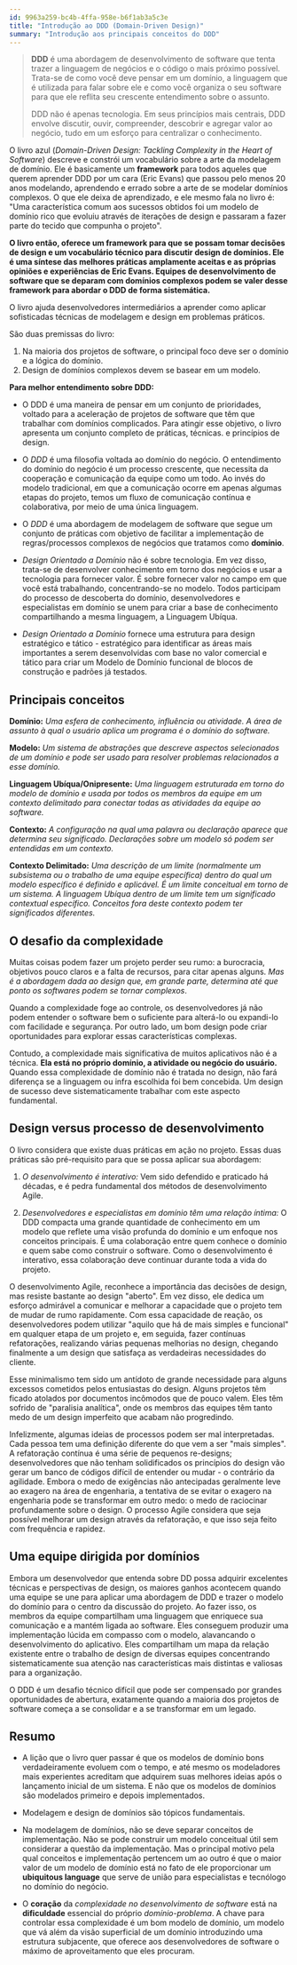 ```yaml
---
id: 9963a259-bc4b-4ffa-958e-b6f1ab3a5c3e
title: "Introdução ao DDD (Domain-Driven Design)"
summary: "Introdução aos principais conceitos do DDD"
---
```


> **DDD** é uma abordagem de desenvolvimento de software que tenta trazer a linguagem de negócios e o código o mais próximo possível. Trata-se de como você deve pensar em um domínio, a linguagem que é utilizada para falar sobre ele e como você organiza o seu software para que ele reflita seu crescente entendimento sobre o assunto.
>
> DDD não é apenas tecnologia. Em seus princípios mais centrais, DDD envolve discutir, ouvir, compreender, descobrir e agregar valor ao negócio, tudo em um esforço para centralizar o conhecimento.

O livro azul (*Domain-Driven Design: Tackling Complexity in the Heart of Software*) descreve e constrói um vocabulário sobre a arte da modelagem de domínio. Ele é basicamente um **framework** para todos aqueles que querem aprender DDD por um cara (Eric Evans) que passou pelo menos 20 anos modelando, aprendendo e errado sobre a arte de se modelar domínios complexos. O que ele deixa de aprendizado, e ele mesmo fala no livro é: "Uma característica comum aos sucessos obtidos foi um modelo de domínio rico que evoluiu através de iterações de design e passaram a fazer parte do tecido que compunha o projeto".

**O livro então, oferece um framework para que se possam tomar decisões de design e um vocabulário técnico para discutir design de domínios. Ele é uma síntese das melhores práticas amplamente aceitas e as próprias opiniões e experiências de Eric Evans. Equipes de desenvolvimento de software que se deparam com domínios complexos podem se valer desse framework para abordar o DDD de forma sistemática.**

O livro ajuda desenvolvedores intermediários a aprender como aplicar sofisticadas técnicas de modelagem e design em problemas práticos.

São duas premissas do livro:

1. Na maioria dos projetos de software, o principal foco deve ser o domínio e a lógica do domínio.
2. Design de domínios complexos devem se basear em um modelo.

**Para melhor entendimento sobre DDD:**

- O DDD é uma maneira de pensar em um conjunto de prioridades, voltado para a aceleração de projetos de software que têm que trabalhar com domínios complicados. Para atingir esse objetivo, o livro apresenta um conjunto completo de práticas, técnicas. e princípios de design.

- O *DDD* é uma filosofia voltada ao domínio do negócio. O entendimento do domínio do negócio é um processo crescente, que necessita da cooperação e comunicação da equipe como um todo. Ao invés do modelo tradicional, em que a comunicação ocorre em apenas algumas etapas do projeto, temos um fluxo de comunicação contínua e colaborativa, por meio de uma única linguagem.

- O *DDD* é uma abordagem de modelagem de software que segue um conjunto de práticas com objetivo de facilitar a implementação de regras/processos complexos de negócios que tratamos como **domínio**.

- *Design Orientado a Domínio* não é sobre tecnologia. Em vez disso, trata-se de desenvolver conhecimento em torno dos negócios e usar a tecnologia para fornecer valor. É sobre fornecer valor no campo em que você está trabalhando, concentrando-se no modelo. Todos participam do processo de descoberta do domínio, desenvolvedores e especialistas em domínio se unem para criar a base de conhecimento compartilhando a mesma linguagem, a Linguagem Ubíqua.

- *Design Orientado a Domínio* fornece uma estrutura para design estratégico e tático - estratégico para identificar as áreas mais importantes a serem desenvolvidas com base no valor comercial e tático para criar um Modelo de Domínio funcional de blocos de construção e padrões já testados.

## Principais conceitos

**Domínio:** *Uma esfera de conhecimento, influência ou atividade. A área de assunto à qual o usuário aplica um programa é o domínio do software.*

**Modelo:** *Um sistema de abstrações que descreve aspectos selecionados de um domínio e pode ser usado para resolver problemas relacionados a esse domínio.*

**Linguagem Ubíqua/Onipresente:** *Uma linguagem estruturada em torno do modelo de domínio e usada por todos os membros da equipe em um contexto delimitado para conectar todas as atividades da equipe ao software.*

**Contexto:** *A configuração na qual uma palavra ou declaração aparece que determina seu significado. Declarações sobre um modelo só podem ser entendidas em um contexto.*

**Contexto Delimitado:** *Uma descrição de um limite (normalmente um subsistema ou o trabalho de uma equipe específica) dentro do qual um modelo específico é definido e aplicável. É um limite conceitual em torno de um sistema. A linguagem Ubíqua dentro de um limite tem um significado contextual específico. Conceitos fora deste contexto podem ter significados diferentes.*

## O desafio da complexidade

Muitas coisas podem fazer um projeto perder seu rumo: a burocracia, objetivos pouco claros e a falta de recursos, para citar apenas alguns. *Mas é a abordagem dada ao design que, em grande parte, determina até que ponto os softwares podem se tornar complexos*.

Quando a complexidade foge ao controle, os desenvolvedores já não podem entender o software bem o suficiente para alterá-lo ou expandi-lo com facilidade e segurança. Por outro lado, um bom design pode criar oportunidades para explorar essas características complexas.

Contudo, a complexidade mais significativa de muitos aplicativos não é a técnica. **Ela está no próprio domínio, a atividade ou negócio do usuário.** Quando essa complexidade de domínio não é tratada no design, não fará diferença se a linguagem  ou infra escolhida foi bem concebida. Um design de sucesso deve sistematicamente trabalhar com este aspecto fundamental.

## Design versus processo de desenvolvimento

O livro considera que existe duas práticas em ação no projeto. Essas duas práticas são pré-requisito para que se possa aplicar sua abordagem:

1. *O desenvolvimento é interativo:* Vem sido defendido e praticado há décadas, e é pedra fundamental dos métodos de desenvolvimento Agile.

2. *Desenvolvedores e especialistas em domínio têm uma relação íntima:* O DDD compacta uma grande quantidade de conhecimento em um modelo que reflete uma visão profunda do domínio e um enfoque nos conceitos principais. É uma colaboração entre quem conhece o domínio e quem sabe como construir o software. Como o desenvolvimento é interativo, essa colaboração deve continuar durante toda a vida do projeto.

O desenvolvimento Agile, reconhece a importância das decisões de design, mas resiste bastante ao design "aberto". Em vez disso, ele dedica um esforço admirável a comunicar e melhorar a capacidade que o projeto tem de mudar de rumo rapidamente. Com essa capacidade de reação, os desenvolvedores podem utilizar "aquilo que há de mais simples e funcional" em qualquer etapa de um projeto e, em seguida, fazer contínuas refatorações, realizando várias pequenas melhorias no design, chegando finalmente a um design que satisfaça as verdadeiras necessidades do cliente.

Esse minimalismo tem sido um antídoto de grande necessidade para alguns excessos cometidos pelos entusiastas do design. Alguns projetos têm ficado atolados por documentos incômodos que de pouco valem. Eles têm sofrido de "paralisia analítica", onde os membros das equipes têm tanto medo de um design imperfeito que acabam não progredindo.

Infelizmente, algumas ideias de processos podem ser mal interpretadas. Cada pessoa tem uma definição diferente do que vem a ser "mais simples".  A refatoração contínua é uma série de pequenos re-designs; desenvolvedores que não tenham solidificados os princípios do design vão gerar um banco de códigos difícil de entender ou mudar - o contrário da agilidade. Embora o medo de exigências não antecipadas geralmente leve ao exagero na área de engenharia, a tentativa de se evitar o exagero na engenharia pode se transformar em outro medo: o medo de raciocinar profundamente sobre o design. O processo Agile considera que seja possível melhorar um design através da refatoração, e que isso seja feito com frequência e rapidez.

## Uma equipe dirigida por domínios

Embora um desenvolvedor que entenda sobre DD possa adquirir excelentes técnicas e perspectivas de design, os maiores ganhos acontecem quando uma equipe se une para aplicar uma abordagem de DDD e trazer o modelo do domínio para o centro da discussão do projeto. Ao fazer isso, os membros da equipe compartilham uma linguagem que enriquece sua comunicação e a mantém ligada ao software. Eles conseguem produzir uma implementação lúcida em compasso com o modelo, alavancando o desenvolvimento do aplicativo. Eles compartilham um mapa da relação existente entre o trabalho de design de diversas equipes concentrando sistematicamente sua atenção nas características mais distintas e valiosas para a organização.

O DDD é um desafio técnico difícil que pode ser compensado por grandes oportunidades de abertura, exatamente quando a maioria dos projetos de software começa a se consolidar e a se transformar em um legado.

## Resumo

- A lição que o livro quer passar é que os modelos de domínio bons verdadeiramente evoluem com o tempo, e até mesmo os modeladores mais experientes acreditam que adquirem suas melhores ideias após o lançamento inicial de um sistema. E não que os modelos de domínios são modelados primeiro e depois implementados.
  
- Modelagem e design de domínios são tópicos fundamentais.

- Na modelagem de domínios, não se deve separar conceitos de implementação. Não se pode construir um modelo conceitual útil sem considerar a questão da implementação. Mas o principal motivo pela qual conceitos e implementação pertencem um ao outro é que o maior valor de um modelo de domínio está no fato de ele proporcionar um **ubiquitous language** que serve de união para especialistas e tecnólogo no domínio do negócio.

- O **coração** da *complexidade no desenvolvimento de software* está na **dificuldade** essencial do próprio *domínio-problema*. A chave para controlar essa complexidade é um bom modelo de domínio, um modelo que vá além da visão superficial de um domínio introduzindo uma estrutura subjacente, que oferece aos desenvolvedores de software o máximo de aproveitamento que eles procuram.
